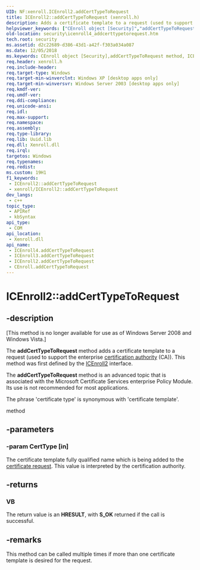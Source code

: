 ```yaml
---
UID: NF:xenroll.ICEnroll2.addCertTypeToRequest
title: ICEnroll2::addCertTypeToRequest (xenroll.h)
description: Adds a certificate template to a request (used to support the enterprise certification authority (CA)). This method was first defined by the ICEnroll2 interface.
helpviewer_keywords: ["CEnroll object [Security]","addCertTypeToRequest method","ICEnroll2 interface [Security]","addCertTypeToRequest method","ICEnroll2.addCertTypeToRequest","ICEnroll2::addCertTypeToRequest","ICEnroll3 interface [Security]","addCertTypeToRequest method","ICEnroll3::addCertTypeToRequest","ICEnroll4 interface [Security]","addCertTypeToRequest method","ICEnroll4::addCertTypeToRequest","addCertTypeToRequest","addCertTypeToRequest method [Security]","addCertTypeToRequest method [Security]","CEnroll object","addCertTypeToRequest method [Security]","ICEnroll2 interface","addCertTypeToRequest method [Security]","ICEnroll3 interface","addCertTypeToRequest method [Security]","ICEnroll4 interface","security.icenroll4_addcerttypetorequest","xenroll/ICEnroll2::addCertTypeToRequest","xenroll/ICEnroll3::addCertTypeToRequest","xenroll/ICEnroll4::addCertTypeToRequest"]
old-location: security\icenroll4_addcerttypetorequest.htm
tech.root: security
ms.assetid: d2c22689-d386-43d1-a42f-f303a034a087
ms.date: 12/05/2018
ms.keywords: CEnroll object [Security],addCertTypeToRequest method, ICEnroll2 interface [Security],addCertTypeToRequest method, ICEnroll2.addCertTypeToRequest, ICEnroll2::addCertTypeToRequest, ICEnroll3 interface [Security],addCertTypeToRequest method, ICEnroll3::addCertTypeToRequest, ICEnroll4 interface [Security],addCertTypeToRequest method, ICEnroll4::addCertTypeToRequest, addCertTypeToRequest, addCertTypeToRequest method [Security], addCertTypeToRequest method [Security],CEnroll object, addCertTypeToRequest method [Security],ICEnroll2 interface, addCertTypeToRequest method [Security],ICEnroll3 interface, addCertTypeToRequest method [Security],ICEnroll4 interface, security.icenroll4_addcerttypetorequest, xenroll/ICEnroll2::addCertTypeToRequest, xenroll/ICEnroll3::addCertTypeToRequest, xenroll/ICEnroll4::addCertTypeToRequest
req.header: xenroll.h
req.include-header: 
req.target-type: Windows
req.target-min-winverclnt: Windows XP [desktop apps only]
req.target-min-winversvr: Windows Server 2003 [desktop apps only]
req.kmdf-ver: 
req.umdf-ver: 
req.ddi-compliance: 
req.unicode-ansi: 
req.idl: 
req.max-support: 
req.namespace: 
req.assembly: 
req.type-library: 
req.lib: Uuid.lib
req.dll: Xenroll.dll
req.irql: 
targetos: Windows
req.typenames: 
req.redist: 
ms.custom: 19H1
f1_keywords:
 - ICEnroll2::addCertTypeToRequest
 - xenroll/ICEnroll2::addCertTypeToRequest
dev_langs:
 - c++
topic_type:
 - APIRef
 - kbSyntax
api_type:
 - COM
api_location:
 - Xenroll.dll
api_name:
 - ICEnroll4.addCertTypeToRequest
 - ICEnroll3.addCertTypeToRequest
 - ICEnroll2.addCertTypeToRequest
 - CEnroll.addCertTypeToRequest
---
```


# ICEnroll2::addCertTypeToRequest


## -description

<p class="CCE_Message">[This method is no longer available for use as of Windows Server 2008 and Windows Vista.]

The <b>addCertTypeToRequest</b> method adds a certificate template to a request (used to support the enterprise <a href="/windows/desktop/SecGloss/c-gly">certification authority</a> (CA)). This method was first defined by the <a href="/windows/desktop/api/xenroll/nn-xenroll-icenroll2">ICEnroll2</a> interface.

The <b>addCertTypeToRequest</b> method is an advanced topic that is associated with the Microsoft Certificate Services enterprise Policy Module. Its use is not recommended for most applications.

The phrase 'certificate type' is synonymous with 'certificate template'.

method

## -parameters

### -param CertType [in]

The certificate template fully qualified name which is being added to the <a href="/windows/desktop/SecGloss/c-gly">certificate request</a>. This value is interpreted by the certification authority.

## -returns

<h3>VB</h3>
 The return value is an <b>HRESULT</b>, with <b>S_OK</b> returned if the call is successful.

## -remarks

This method can be called multiple times if more than one certificate template is desired for the request.